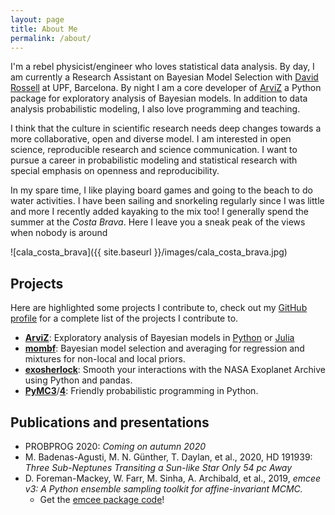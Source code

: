 ```yaml
---
layout: page
title: About Me
permalink: /about/
---
```


I'm a rebel physicist/engineer who loves statistical data analysis. By day,
I am currently a Research Assistant on Bayesian Model Selection with
[David Rossell](https://sites.google.com/site/rosselldavid/) at UPF,
Barcelona. By night I am a core developer of
[ArviZ](https://arviz-devs.github.io/arviz/) a Python package for exploratory
analysis of Bayesian models. In addition to data analysis probabilistic
modeling, I also love programming and teaching.

I think that the culture in scientific research needs deep changes towards a
more collaborative, open and diverse model. I am interested in open science,
reproducible research and science communication. I want to pursue a career in
probabilistic modeling and statistical research with special emphasis on
openness and reproducibility.

In my spare time, I like playing board games and going to the beach to do
water activities. I have been sailing and snorkeling regularly since I was
little and more I recently added kayaking to the mix too! I generally spend
the summer at the _Costa Brava_. Here I leave you a sneak peak of the views
when nobody is around

![cala_costa_brava]({{ site.baseurl }}/images/cala_costa_brava.jpg)

## Projects
Here are highlighted some projects I contribute to, check out my
[GitHub profile](https://github.com/OriolAbril) for a complete list
of the projects I contribute to.

* [**ArviZ**](https://github.com/arviz-devs/arviz): Exploratory analysis of
  Bayesian models in [Python](https://arviz-devs.github.io/arviz/index.html)
  or [Julia](https://arviz-devs.github.io/ArviZ.jl/stable/)
* [**mombf**](https://github.com/davidrusi/mombf): Bayesian model selection and
  averaging for regression and mixtures for non-local and local priors.
* [**exosherlock**](https://github.com/mbadenas/exosherlock): Smooth
  your interactions with the NASA Exoplanet Archive using Python and pandas.
* [**PyMC**](https://github.com/pymc-devs)[**3**](https://github.com/pymc-devs/pymc3)/[**4**](https://github.com/pymc-devs/pymc4): Friendly probabilistic programming in Python.


## Publications and presentations
* PROBPROG 2020: _Coming on autumn 2020_
* M. Badenas-Agusti, M. N. Günther, T. Daylan, et al., 2020, HD 191939: _Three Sub-Neptunes Transiting a Sun-like Star Only 54 pc Away_
* D. Foreman-Mackey, W. Farr, M. Sinha, A. Archibald, et al., 2019, _emcee v3: A Python ensemble sampling toolkit for affine-invariant MCMC._
  - Get the [emcee package code](https://github.com/dfm/emcee)!
